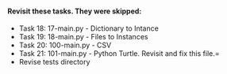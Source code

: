 #### Revisit these tasks. They were skipped:
+ Task 18: 17-main.py - Dictionary to Intance
+ Task 19: 18-main.py - Files to Instances
+ Task 20: 100-main.py - CSV
+ Task 21: 101-main.py - Python Turtle. Revisit and fix this file.=
+ Revise tests directory
